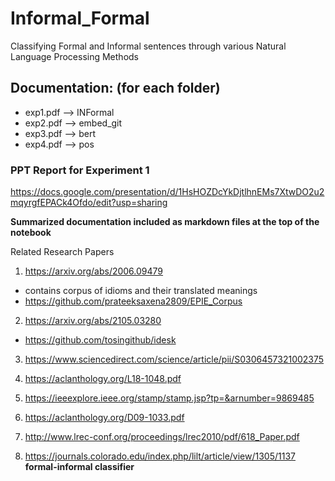 # Informal_Formal
Classifying Formal and Informal sentences through various Natural Language Processing Methods

## Documentation: (for each folder)
- exp1.pdf --> INFormal
- exp2.pdf --> embed_git
- exp3.pdf --> bert
- exp4.pdf --> pos


### PPT Report for Experiment 1
https://docs.google.com/presentation/d/1HsHOZDcYkDjtlhnEMs7XtwDO2u2mqyrgfEPACk4Ofdo/edit?usp=sharing

__Summarized documentation included as markdown files at the top of the notebook__

Related Research Papers

1. https://arxiv.org/abs/2006.09479
- contains corpus of idioms and their translated meanings
- https://github.com/prateeksaxena2809/EPIE_Corpus
   
2. https://arxiv.org/abs/2105.03280
- https://github.com/tosingithub/idesk

3. https://www.sciencedirect.com/science/article/pii/S0306457321002375

4. https://aclanthology.org/L18-1048.pdf

5. https://ieeexplore.ieee.org/stamp/stamp.jsp?tp=&arnumber=9869485 

6. https://aclanthology.org/D09-1033.pdf

7. http://www.lrec-conf.org/proceedings/lrec2010/pdf/618_Paper.pdf

8. https://journals.colorado.edu/index.php/lilt/article/view/1305/1137 **formal-informal classifier**
